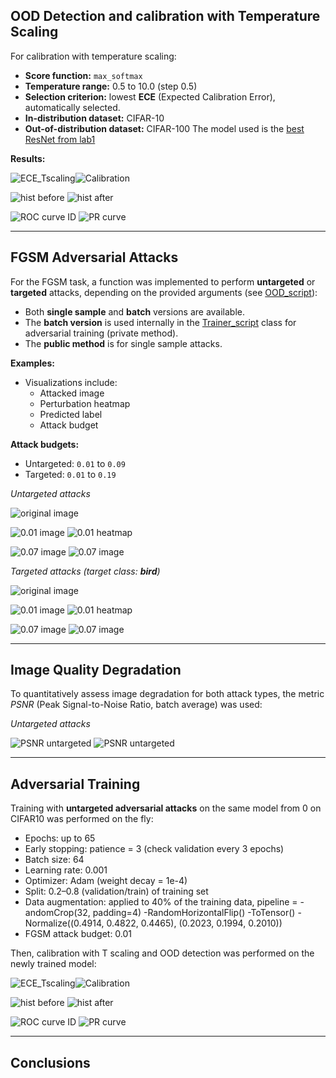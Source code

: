 
## OOD Detection and calibration with Temperature Scaling

For calibration with temperature scaling:

- **Score function:** `max_softmax`
- **Temperature range:** 0.5 to 10.0 (step 0.5)
- **Selection criterion:** lowest **ECE** (Expected Calibration Error), automatically selected.
- **In-distribution dataset:** CIFAR-10
- **Out-of-distribution dataset:** CIFAR-100
The model used is the [best ResNet from lab1](../bestCNNv2.pth)

**Results:**

![ECE_Tscaling](../images/LAB4/ece_first_model.png "ECE calibration")![Calibration](../images/LAB4/calibration_first_model.png "Calibration curves")

![hist before](../images/LAB4/hist_first_model.png "Hist before T scaling") ![hist after](../images/LAB4/hist_first_mode_after_scalingl.png "Hist after T scaling")

![ROC curve ID](../images/LAB4/ROC-ID-fistmodel.png "ROC curve") ![PR curve](../images/LAB4/PRfirst-model.png "PR OOD detection")

---

## FGSM Adversarial Attacks

For the FGSM task, a function was implemented to perform **untargeted** or **targeted** attacks, depending on the provided arguments (see [OOD_script](../deeo_learning_utils/src/OOD/OOD_utils.py)):

- Both **single sample** and **batch** versions are available.
- The **batch version** is used internally in the [Trainer_script](../deeo_learning_utils/src/Trainer/Trainer.py) class for adversarial training (private method).
- The **public method** is for single sample attacks.

**Examples:**

- Visualizations include:
  - Attacked image
  - Perturbation heatmap
  - Predicted label
  - Attack budget

**Attack budgets:**
- Untargeted: `0.01` to `0.09`
- Targeted: `0.01` to `0.19`

*Untargeted attacks*

![original image](../images/LAB4/original_imag.png "Original image")

![0.01 image](../images/LAB4/0.01_attack_untargeted.png "Image attacked with 0.01 budget")
![0.01 heatmap](../images/LAB4/0.01_heatmap_untargeted.png "Heatmap atatck with 0.01 budget")

![0.07 image](../images/LAB4/0.07_attack_untargeted.png "Image attacked with 0.07 budget")
![0.07 image](../images/LAB4/0.07_heatmap_untargeted.png "Heatmap atatck with 0.07 budget")

*Targeted attacks (target class: **bird**)*

![original image](../images/LAB4/original_image_targeted.png "Original image")

![0.01 image](../images/LAB4/0.01_targeted.png "Image attacked with 0.01 budget")
![0.01 heatmap](../images/LAB4/0.01_heatmpa_targeted.png "Heatmap atatck with 0.01 budget")

![0.07 image](../images/LAB4/0.05_targeted.png "Image attacked with 0.07 budget")
![0.07 image](../images/LAB4/0.05_hetamap_targeted.png "Heatmap atatck with 0.07 budget")


---

## Image Quality Degradation

To quantitatively assess image degradation for both attack types, the metric *PSNR* (Peak Signal-to-Noise Ratio, batch average) was used:

*Untargeted attacks*

![PSNR untargeted](../images/LAB4/PSNR_untargeted.png "PSNR untargeted")
![PSNR untargeted](../images/LAB4/PSNR_targeted.png "PSNR targeted")

---

## Adversarial Training

Training with **untargeted adversarial attacks** on the same model from 0 on CIFAR10 was performed on the fly:

- Epochs: up to 65
- Early stopping: patience = 3 (check validation every 3 epochs)
- Batch size: 64
- Learning rate: 0.001
- Optimizer: Adam (weight decay = 1e-4)
- Split: 0.2–0.8 (validation/train) of training set
- Data augmentation: applied to 40% of the training data, pipeline =
  -andomCrop(32, padding=4)
  -RandomHorizontalFlip()
  -ToTensor()
  -Normalize((0.4914, 0.4822, 0.4465), (0.2023, 0.1994, 0.2010))
- FGSM attack budget: 0.01

Then, calibration with T scaling and OOD detection was performed on the newly trained model:


![ECE_Tscaling](../images/LAB4/ece_second_model.png "ECE calibration")![Calibration](../images/LAB4/calibration_second_model.png "Calibration curves")

![hist before](../images/LAB4/hist_second_model.png "Hist before T scaling") ![hist after](../images/LAB4/hist_second_model_after_scaling.png "Hist after T scaling")

![ROC curve ID](../images/LAB4/ROC-ID_second_model.png "ROC curve") ![PR curve](../images/LAB4/PR-second_model.png "PR OOD detection")


---

## Conclusions


